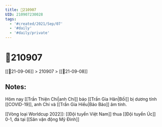 ```yaml
---
title: 📝210907
UID: 210907230028
tags:
  - '#created/2021/Sep/07'
  - '#daily'
  - '#daily/private'
---
```

# 📝210907
[[📝21-09-06]] > 210907 > [[📝21-09-08]]

## Notes:
Hôm nay [[Trần Thiện Chí|anh Chí]] báo [[Trần Gia Hân|Bối]] bị dương tính [[COVID-19]], anh Chí và [[Trần Gia Hiếu|Bảo Bảo]] âm tính.

[[Vòng loại Worldcup 2022]]: [[Đội tuyển Việt Nam]] thua [[Đội tuyển Úc]] 0-1, đá tại [[Sân vận động Mỹ Đình]]